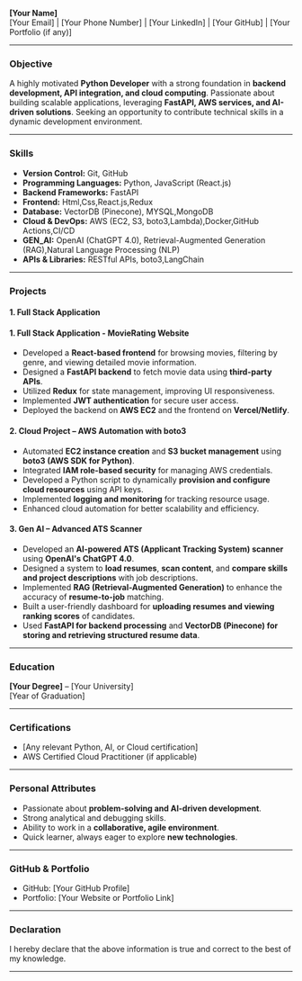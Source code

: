 **[Your Name]**  
[Your Email] | [Your Phone Number] | [Your LinkedIn] | [Your GitHub] | [Your Portfolio (if any)]

---

### **Objective**  
A highly motivated **Python Developer** with a strong foundation in **backend development, API integration, and cloud computing**. Passionate about building scalable applications, leveraging **FastAPI, AWS services, and AI-driven solutions**. Seeking an opportunity to contribute technical skills in a dynamic development environment.

---

### **Skills**  
- **Version Control:** Git, GitHub
- **Programming Languages:** Python, JavaScript (React.js)
- **Backend Frameworks:** FastAPI
- **Frontend:** Html,Css,React.js,Redux
- **Database:** VectorDB (Pinecone), MYSQL,MongoDB
- **Cloud & DevOps:** AWS (EC2, S3, boto3,Lambda),Docker,GitHub Actions,CI/CD
- **GEN_AI:** OpenAI (ChatGPT 4.0), Retrieval-Augmented Generation (RAG),Natural Language Processing (NLP) 
- **APIs & Libraries:** RESTful APIs, boto3,LangChain
---

### **Projects**  

#### **1. Full Stack Application**  

#### **1. Full Stack Application - MovieRating Website**  
- Developed a **React-based frontend** for browsing movies, filtering by genre, and viewing detailed movie information.  
- Designed a **FastAPI backend** to fetch movie data using **third-party APIs**.  
- Utilized **Redux** for state management, improving UI responsiveness.  
- Implemented **JWT authentication** for secure user access.  
- Deployed the backend on **AWS EC2** and the frontend on **Vercel/Netlify**.

#### **2. Cloud Project – AWS Automation with boto3**  
- Automated **EC2 instance creation** and **S3 bucket management** using **boto3 (AWS SDK for Python)**.  
- Integrated **IAM role-based security** for managing AWS credentials.  
- Developed a Python script to dynamically **provision and configure cloud resources** using API keys.  
- Implemented **logging and monitoring** for tracking resource usage.  
- Enhanced cloud automation for better scalability and efficiency.

#### **3. Gen AI – Advanced ATS Scanner**  
- Developed an **AI-powered ATS (Applicant Tracking System) scanner** using **OpenAI's ChatGPT 4.0**.  
- Designed a system to **load resumes**, **scan content**, and **compare skills and project descriptions** with job descriptions.  
- Implemented **RAG (Retrieval-Augmented Generation)** to enhance the accuracy of **resume-to-job** matching.  
- Built a user-friendly dashboard for **uploading resumes and viewing ranking scores** of candidates.  
- Used **FastAPI for backend processing** and **VectorDB (Pinecone) for storing and retrieving structured resume data**.

---

### **Education**  
**[Your Degree]** – [Your University]  
[Year of Graduation]

---

### **Certifications**  
- [Any relevant Python, AI, or Cloud certification]
- AWS Certified Cloud Practitioner (if applicable)

---

### **Personal Attributes**  
- Passionate about **problem-solving and AI-driven development**.  
- Strong analytical and debugging skills.  
- Ability to work in a **collaborative, agile environment**.  
- Quick learner, always eager to explore **new technologies**.

---

### **GitHub & Portfolio**  
- GitHub: [Your GitHub Profile]  
- Portfolio: [Your Website or Portfolio Link]  

---

### **Declaration**  
I hereby declare that the above information is true and correct to the best of my knowledge.

---

